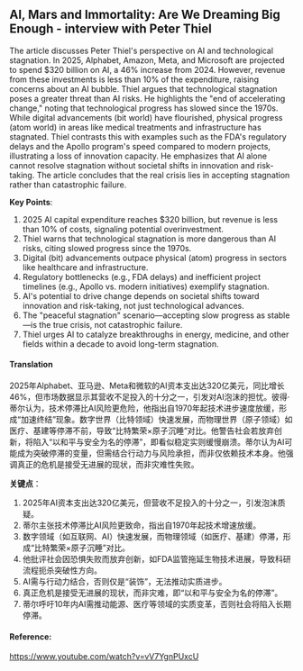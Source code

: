 ## AI, Mars and Immortality: Are We Dreaming Big Enough - interview with Peter Thiel 



The article discusses Peter Thiel's perspective on AI and technological stagnation. In 2025, Alphabet, Amazon, Meta, and Microsoft are projected to spend $320 billion on AI, a 46% increase from 2024. However, revenue from these investments is less than 10% of the expenditure, raising concerns about an AI bubble. Thiel argues that technological stagnation poses a greater threat than AI risks. He highlights the "end of accelerating change," noting that technological progress has slowed since the 1970s. While digital advancements (bit world) have flourished, physical progress (atom world) in areas like medical treatments and infrastructure has stagnated. Thiel contrasts this with examples such as the FDA's regulatory delays and the Apollo program's speed compared to modern projects, illustrating a loss of innovation capacity. He emphasizes that AI alone cannot resolve stagnation without societal shifts in innovation and risk-taking. The article concludes that the real crisis lies in accepting stagnation rather than catastrophic failure.  

**Key Points**:  
1. 2025 AI capital expenditure reaches $320 billion, but revenue is less than 10% of costs, signaling potential overinvestment.  
2. Thiel warns that technological stagnation is more dangerous than AI risks, citing slowed progress since the 1970s.  
3. Digital (bit) advancements outpace physical (atom) progress in sectors like healthcare and infrastructure.  
4. Regulatory bottlenecks (e.g., FDA delays) and inefficient project timelines (e.g., Apollo vs. modern initiatives) exemplify stagnation.  
5. AI's potential to drive change depends on societal shifts toward innovation and risk-taking, not just technological advances.  
6. The "peaceful stagnation" scenario—accepting slow progress as stable—is the true crisis, not catastrophic failure.  
7. Thiel urges AI to catalyze breakthroughs in energy, medicine, and other fields within a decade to avoid long-term stagnation.

#### Translation 



2025年Alphabet、亚马逊、Meta和微软的AI资本支出达320亿美元，同比增长46%，但市场数据显示其营收不足投入的十分之一，引发对AI泡沫的担忧。彼得·蒂尔认为，技术停滞比AI风险更危险，他指出自1970年起技术进步速度放缓，形成“加速终结”现象。数字世界（比特领域）快速发展，而物理世界（原子领域）如医疗、基建等停滞不前，导致“比特繁荣×原子沉睡”对比。他警告社会若放弃创新，将陷入“以和平与安全为名的停滞”，即看似稳定实则缓慢崩溃。蒂尔认为AI可能成为突破停滞的变量，但需结合行动力与风险承担，而非仅依赖技术本身。他强调真正的危机是接受无进展的现状，而非灾难性失败。  

**关键点**：  
1. 2025年AI资本支出达320亿美元，但营收不足投入的十分之一，引发泡沫质疑。  
2. 蒂尔主张技术停滞比AI风险更致命，指出自1970年起技术增速放缓。  
3. 数字领域（如互联网、AI）快速发展，而物理领域（如医疗、基建）停滞，形成“比特繁荣×原子沉睡”对比。  
4. 他批评社会因恐惧失败而放弃创新，如FDA监管拖延生物技术进展，导致科研流程扼杀突破性方向。  
5. AI需与行动力结合，否则仅是“装饰”，无法推动实质进步。  
6. 真正危机是接受无进展的现状，而非灾难，即“以和平与安全为名的停滞”。  
7. 蒂尔呼吁10年内AI需推动能源、医疗等领域的实质变革，否则社会将陷入长期停滞。

#### Reference: 

https://www.youtube.com/watch?v=vV7YgnPUxcU
